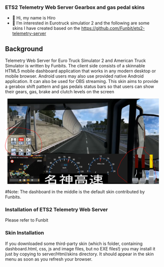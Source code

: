 ### ETS2 Telemetry Web Server Gearbox and gas pedal skins 
- 👋 Hi, my name is Hiro
- 👀 I’m interested in Eurotruck simulatior 2 and the following are some skins I have created based on the https://github.com/Funbit/ets2-telemetry-server

## Background

Telemetry Web Server for Euro Truck Simulator 2 and American Truck Simulator is written by Funbits. The client side consists of a skinnable HTML5 mobile dashboard application that works in any modern desktop or mobile browser. Android users may also use provided native Android application. 
It can also be used for OBS streaming. This skin aims to provide a gerabox shift pattern and gas pedals status bars so that users can show their gears, gas, brake and clutch levels on the screen 


![alt text](https://github.com/Hirotoshi694/Hirotoshi694/blob/main/example.PNG)

#Note: The dashboard in the middle is the default skin contributed by Funbits. 


### Installation of ETS2 Telemetry Web Server
Please refer to Funbit


### Skin Installation
If you downloaded some third-party skin (which is folder, containing dashboard.html, css, js and image files, but no EXE files!) you may install it just by copying to server/Html/skins directory. It should appear in the skin menu as soon as you refresh your browser.
